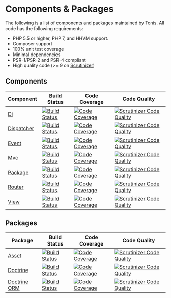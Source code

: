 Components & Packages
=====================

The following is a list of components and packages maintained by Tonis. All code has the following requirements:

 * PHP 5.5 or higher, PHP 7, and HHVM support.
 * Composer support
 * 100% unit test coverage
 * Minimal dependencies
 * PSR-1/PSR-2 and PSR-4 compliant
 * High quality code (>= 9 on [Scrutinizer](https://scrutinizer-ci.com/))
 
Components
----------

| Component                                            | Build Status                                                                                                                           | Code Coverage                                                                                                                               | Code Quality                                                                                                                                                |
| -----------------------------------------------------| ---------------------------------------------------------------------------------------------------------------------------------------| --------------------------------------------------------------------------------------------------------------------------------------------| ------------------------------------------------------------------------------------------------------------------------------------------------------------|
| [Di](https://github.com/tonis-io/di)                 | [![Build Status](https://scrutinizer-ci.com/g/tonis-io/di/badges/build.png)](https://scrutinizer-ci.com/g/tonis-io/di)                 | [![Code Coverage](https://scrutinizer-ci.com/g/tonis-io/di/badges/coverage.png)](https://scrutinizer-ci.com/g/tonis-io/di/)                 | [![Scrutinizer Code Quality](https://scrutinizer-ci.com/g/tonis-io/di/badges/quality-score.png)](https://scrutinizer-ci.com/g/tonis-io/di/)                 |
| [Dispatcher](https://github.com/tonis-io/dispatcher) | [![Build Status](https://scrutinizer-ci.com/g/tonis-io/dispatcher/badges/build.png)](https://scrutinizer-ci.com/g/tonis-io/dispatcher) | [![Code Coverage](https://scrutinizer-ci.com/g/tonis-io/dispatcher/badges/coverage.png)](https://scrutinizer-ci.com/g/tonis-io/dispatcher/) | [![Scrutinizer Code Quality](https://scrutinizer-ci.com/g/tonis-io/dispatcher/badges/quality-score.png)](https://scrutinizer-ci.com/g/tonis-io/dispatcher/) |
| [Event](https://github.com/tonis-io/event)           | [![Build Status](https://scrutinizer-ci.com/g/tonis-io/event/badges/build.png)](https://scrutinizer-ci.com/g/tonis-io/event)           | [![Code Coverage](https://scrutinizer-ci.com/g/tonis-io/event/badges/coverage.png)](https://scrutinizer-ci.com/g/tonis-io/event/)           | [![Scrutinizer Code Quality](https://scrutinizer-ci.com/g/tonis-io/event/badges/quality-score.png)](https://scrutinizer-ci.com/g/tonis-io/event/)           |
| [Mvc](https://github.com/tonis-io/mvc)               | [![Build Status](https://scrutinizer-ci.com/g/tonis-io/mvc/badges/build.png)](https://scrutinizer-ci.com/g/tonis-io/mvc)               | [![Code Coverage](https://scrutinizer-ci.com/g/tonis-io/mvc/badges/coverage.png)](https://scrutinizer-ci.com/g/tonis-io/mvc/)               | [![Scrutinizer Code Quality](https://scrutinizer-ci.com/g/tonis-io/mvc/badges/quality-score.png)](https://scrutinizer-ci.com/g/tonis-io/mvc/)               |
| [Package](https://github.com/tonis-io/package)       | [![Build Status](https://scrutinizer-ci.com/g/tonis-io/package/badges/build.png)](https://scrutinizer-ci.com/g/tonis-io/package)       | [![Code Coverage](https://scrutinizer-ci.com/g/tonis-io/package/badges/coverage.png)](https://scrutinizer-ci.com/g/tonis-io/package/)       | [![Scrutinizer Code Quality](https://scrutinizer-ci.com/g/tonis-io/package/badges/quality-score.png)](https://scrutinizer-ci.com/g/tonis-io/package/)       |
| [Router](https://github.com/tonis-io/router)         | [![Build Status](https://scrutinizer-ci.com/g/tonis-io/router/badges/build.png)](https://scrutinizer-ci.com/g/tonis-io/router)         | [![Code Coverage](https://scrutinizer-ci.com/g/tonis-io/router/badges/coverage.png)](https://scrutinizer-ci.com/g/tonis-io/router/)         | [![Scrutinizer Code Quality](https://scrutinizer-ci.com/g/tonis-io/router/badges/quality-score.png)](https://scrutinizer-ci.com/g/tonis-io/router/)         |
| [View](https://github.com/tonis-io/view)             | [![Build Status](https://scrutinizer-ci.com/g/tonis-io/view/badges/build.png)](https://scrutinizer-ci.com/g/tonis-io/view)             | [![Code Coverage](https://scrutinizer-ci.com/g/tonis-io/view/badges/coverage.png)](https://scrutinizer-ci.com/g/tonis-io/view/)             | [![Scrutinizer Code Quality](https://scrutinizer-ci.com/g/tonis-io/view/badges/quality-score.png)](https://scrutinizer-ci.com/g/tonis-io/view/)             |

Packages
--------

| Package                                                          | Build Status                                                                                                                                               | Code Coverage                                                                                                                                                   | Code Quality                                                                                                                                                                    |
| -----------------------------------------------------------------| -----------------------------------------------------------------------------------------------------------------------------------------------------------| ----------------------------------------------------------------------------------------------------------------------------------------------------------------| --------------------------------------------------------------------------------------------------------------------------------------------------------------------------------|
| [Asset](https://github.com/tonis-io/asset-package)               | [![Build Status](https://scrutinizer-ci.com/g/tonis-io/asset-package/badges/build.png)](https://scrutinizer-ci.com/g/tonis-io/asset-package)               | [![Code Coverage](https://scrutinizer-ci.com/g/tonis-io/asset-package/badges/coverage.png)](https://scrutinizer-ci.com/g/tonis-io/asset-package/)               | [![Scrutinizer Code Quality](https://scrutinizer-ci.com/g/tonis-io/asset-package/badges/quality-score.png)](https://scrutinizer-ci.com/g/tonis-io/asset-package/)               |
| [Doctrine](https://github.com/tonis-io/doctrine-package)         | [![Build Status](https://scrutinizer-ci.com/g/tonis-io/doctrine-package/badges/build.png)](https://scrutinizer-ci.com/g/tonis-io/doctrine-package)         | [![Code Coverage](https://scrutinizer-ci.com/g/tonis-io/doctrine-package/badges/coverage.png)](https://scrutinizer-ci.com/g/tonis-io/doctrine-package/)         | [![Scrutinizer Code Quality](https://scrutinizer-ci.com/g/tonis-io/doctrine-package/badges/quality-score.png)](https://scrutinizer-ci.com/g/tonis-io/doctrine-package/)         |
| [Doctrine ORM](https://github.com/tonis-io/doctrine-orm-package) | [![Build Status](https://scrutinizer-ci.com/g/tonis-io/doctrine-orm-package/badges/build.png)](https://scrutinizer-ci.com/g/tonis-io/doctrine-orm-package) | [![Code Coverage](https://scrutinizer-ci.com/g/tonis-io/doctrine-orm-package/badges/coverage.png)](https://scrutinizer-ci.com/g/tonis-io/doctrnie-orm-package/) | [![Scrutinizer Code Quality](https://scrutinizer-ci.com/g/tonis-io/doctrine-orm-package/badges/quality-score.png)](https://scrutinizer-ci.com/g/tonis-io/doctrine-orm-package/) |
